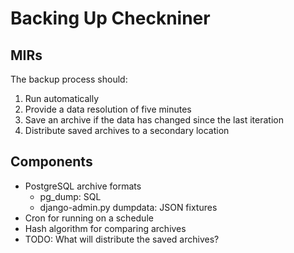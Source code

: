 Backing Up Checkniner
=====================

MIRs
----

The backup process should:

1. Run automatically
2. Provide a data resolution of five minutes
3. Save an archive if the data has changed since the last iteration
4. Distribute saved archives to a secondary location

Components
----------

+ PostgreSQL archive formats
    - pg\_dump: SQL
    - django-admin.py dumpdata: JSON fixtures
+ Cron for running on a schedule
+ Hash algorithm for comparing archives
+ TODO: What will distribute the saved archives?
